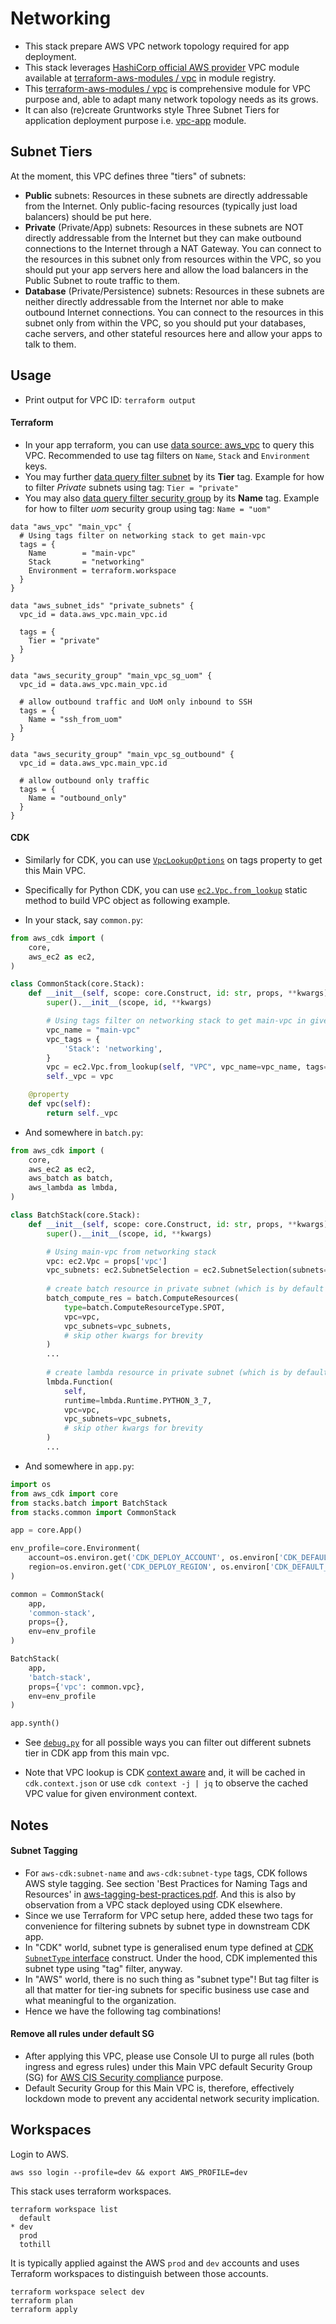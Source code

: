 # Networking

- This stack prepare AWS VPC network topology required for app deployment.
- This stack leverages [HashiCorp official AWS provider](https://registry.terraform.io/providers/hashicorp/aws/) VPC module available at [terraform-aws-modules / vpc](https://registry.terraform.io/modules/terraform-aws-modules/vpc/aws/) in module registry.
- This [terraform-aws-modules / vpc](https://registry.terraform.io/modules/terraform-aws-modules/vpc/aws/) is comprehensive module for VPC purpose and, able to adapt many network topology needs as its grows.
- It can also (re)create Gruntworks style Three Subnet Tiers for application deployment purpose i.e. [vpc-app](https://github.com/umccr/gruntworks-io-module-vpc/tree/master/modules/vpc-app) module.

## Subnet Tiers

At the moment, this VPC defines three "tiers" of subnets:

- **Public** subnets: Resources in these subnets are directly addressable from the Internet. Only public-facing resources (typically just load balancers) should be put here.
- **Private** (Private/App) subnets: Resources in these subnets are NOT directly addressable from the Internet but they can make outbound connections to the Internet through a NAT Gateway. You can connect to the resources in this subnet only from resources within the VPC, so you should put your app servers here and allow the load balancers in the Public Subnet to route traffic to them.
- **Database** (Private/Persistence) subnets: Resources in these subnets are neither directly addressable from the Internet nor able to make outbound Internet connections. You can connect to the resources in this subnet only from within the VPC, so you should put your databases, cache servers, and other stateful resources here and allow your apps to talk to them.

## Usage

- Print output for VPC ID: `terraform output`

#### Terraform

- In your app terraform, you can use [data source: aws_vpc](https://www.terraform.io/docs/providers/aws/d/vpc.html) to query this VPC. Recommended to use tag filters on `Name`, `Stack` and `Environment` keys.
- You may further [data query filter subnet](https://registry.terraform.io/providers/hashicorp/aws/latest/docs/data-sources/subnet_ids) by its **Tier** tag. Example for how to filter _Private_ subnets using tag: `Tier = "private"`
- You may also [data query filter security group](https://registry.terraform.io/providers/hashicorp/aws/latest/docs/data-sources/security_group) by its **Name** tag. Example for how to filter _uom_ security group using tag: `Name = "uom"`

```hcl-terraform
data "aws_vpc" "main_vpc" {
  # Using tags filter on networking stack to get main-vpc
  tags = {
    Name        = "main-vpc"
    Stack       = "networking"
    Environment = terraform.workspace
  }
}

data "aws_subnet_ids" "private_subnets" {
  vpc_id = data.aws_vpc.main_vpc.id

  tags = {
    Tier = "private"
  }
}

data "aws_security_group" "main_vpc_sg_uom" {
  vpc_id = data.aws_vpc.main_vpc.id

  # allow outbound traffic and UoM only inbound to SSH
  tags = {
    Name = "ssh_from_uom"
  }
}

data "aws_security_group" "main_vpc_sg_outbound" {
  vpc_id = data.aws_vpc.main_vpc.id

  # allow outbound only traffic
  tags = {
    Name = "outbound_only"
  }
}
```

#### CDK

- Similarly for CDK, you can use [`VpcLookupOptions`](https://docs.aws.amazon.com/cdk/api/latest/docs/@aws-cdk_aws-ec2.VpcLookupOptions.html) on tags property to get this Main VPC.

- Specifically for Python CDK, you can use [`ec2.Vpc.from_lookup`](https://docs.aws.amazon.com/cdk/api/latest/python/aws_cdk.aws_ec2/Vpc.html#aws_cdk.aws_ec2.Vpc.from_lookup) static method to build VPC object as following example.

- In your stack, say `common.py`:

```python
from aws_cdk import (
    core,
    aws_ec2 as ec2,
)

class CommonStack(core.Stack):
    def __init__(self, scope: core.Construct, id: str, props, **kwargs) -> None:
        super().__init__(scope, id, **kwargs)

        # Using tags filter on networking stack to get main-vpc in given env context
        vpc_name = "main-vpc"
        vpc_tags = {
            'Stack': 'networking',
        }
        vpc = ec2.Vpc.from_lookup(self, "VPC", vpc_name=vpc_name, tags=vpc_tags)
        self._vpc = vpc

    @property
    def vpc(self):
        return self._vpc
```

- And somewhere in `batch.py`:

```python
from aws_cdk import (
    core,
    aws_ec2 as ec2,
    aws_batch as batch,
    aws_lambda as lmbda,
)

class BatchStack(core.Stack):
    def __init__(self, scope: core.Construct, id: str, props, **kwargs) -> None:
        super().__init__(scope, id, **kwargs)

        # Using main-vpc from networking stack
        vpc: ec2.Vpc = props['vpc']
        vpc_subnets: ec2.SubnetSelection = ec2.SubnetSelection(subnets=vpc.private_subnets)
        
        # create batch resource in private subnet (which is by default anyway)
        batch_compute_res = batch.ComputeResources(
            type=batch.ComputeResourceType.SPOT,
            vpc=vpc,
            vpc_subnets=vpc_subnets,
            # skip other kwargs for brevity
        )
        ...
        
        # create lambda resource in private subnet (which is by default anyway)
        lmbda.Function(
            self,
            runtime=lmbda.Runtime.PYTHON_3_7,
            vpc=vpc,
            vpc_subnets=vpc_subnets,
            # skip other kwargs for brevity
        )
        ...
```

- And somewhere in `app.py`:

```python
import os
from aws_cdk import core
from stacks.batch import BatchStack
from stacks.common import CommonStack

app = core.App()

env_profile=core.Environment(
    account=os.environ.get('CDK_DEPLOY_ACCOUNT', os.environ['CDK_DEFAULT_ACCOUNT']),
    region=os.environ.get('CDK_DEPLOY_REGION', os.environ['CDK_DEFAULT_REGION'])
)

common = CommonStack(
    app,
    'common-stack',
    props={},
    env=env_profile
)

BatchStack(
    app,
    'batch-stack',
    props={'vpc': common.vpc},
    env=env_profile
)

app.synth()
```

- See [`debug.py`](debug.py) for all possible ways you can filter out different subnets tier in CDK app from this main vpc.

- Note that VPC lookup is CDK [context aware](https://docs.aws.amazon.com/cdk/latest/guide/context.html) and, it will be cached in `cdk.context.json` or use `cdk context -j | jq` to observe the cached VPC value for given environment context.

## Notes

#### Subnet Tagging

- For `aws-cdk:subnet-name` and `aws-cdk:subnet-type` tags, CDK follows AWS style tagging. See section 'Best Practices for Naming Tags and Resources' in [aws-tagging-best-practices.pdf](https://d1.awsstatic.com/whitepapers/aws-tagging-best-practices.pdf). And this is also by observation from a VPC stack deployed using CDK elsewhere.
- Since we use Terraform for VPC setup here, added these two tags for convenience for filtering subnets by subnet type in downstream CDK app.
- In "CDK" world, subnet type is generalised enum type defined at [CDK `SubnetType` interface](https://docs.aws.amazon.com/cdk/api/latest/docs/@aws-cdk_aws-ec2.SubnetType.html) construct. Under the hood, CDK implemented this subnet type using "tag" filter, anyway.
- In "AWS" world, there is no such thing as "subnet type"! But tag filter is all that matter for tier-ing subnets for specific business use case and what meaningful to the organization.
- Hence we have the following tag combinations!

#### Remove all rules under default SG 

- After applying this VPC, please use Console UI to purge all rules (both ingress and egress rules) under this Main VPC default Security Group (SG) for [AWS CIS Security compliance](https://docs.aws.amazon.com/securityhub/latest/userguide/securityhub-standards-cis.html) purpose.
- Default Security Group for this Main VPC is, therefore, effectively lockdown mode to prevent any accidental network security implication.

## Workspaces

Login to AWS.
```
aws sso login --profile=dev && export AWS_PROFILE=dev
```

This stack uses terraform workspaces.
```
terraform workspace list
  default
* dev
  prod
  tothill
```

It is typically applied against the AWS `prod` and `dev` accounts and uses Terraform workspaces to distinguish between those accounts.

```
terraform workspace select dev
terraform plan
terraform apply
```
